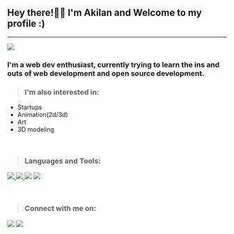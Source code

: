 ## **Hey there!🙋‍♂️ I'm Akilan and Welcome to my profile :)**
---
<img src="http://25.media.tumblr.com/72d5855e55a1971645b927c14debc7ce/tumblr_mtjget4P4m1ru39xmo1_500.gif">

### I'm a web dev enthusiast, currently trying to learn the ins and outs of web development and open source development.

>### I'm also interested in:
- Startups
- Animation(2d/3d)
- Art
- 3D modeling
  
<br>

>###  Languages and Tools:

<a href="https://developer.mozilla.org/en-US/docs/Web/JavaScript" target="_blank"> <img src="https://img.icons8.com/color/48/000000/javascript.png"/> </a> 
<a href="https://www.w3.org/html/" target="_blank"> <img src="https://img.icons8.com/color/48/000000/html-5.png"/> </a> 
<a href="https://www.w3schools.com/css/" target="_blank"> <img src="https://img.icons8.com/color/48/000000/css3.png"/></a>  <a href="https://nodejs.org" target="_blank"> <img src="https://img.icons8.com/color/48/000000/nodejs.png"/> </a>


<br> 

>### Connect with me on:

<a href = "https://www.linkedin.com/in/akilan-boopathy/"><img src="https://img.icons8.com/fluent/48/000000/linkedin.png"/></a>
<a href = "https://www.instagram.com/bkakilan/"><img src="https://img.icons8.com/fluent/48/000000/instagram-new.png"/></a>

